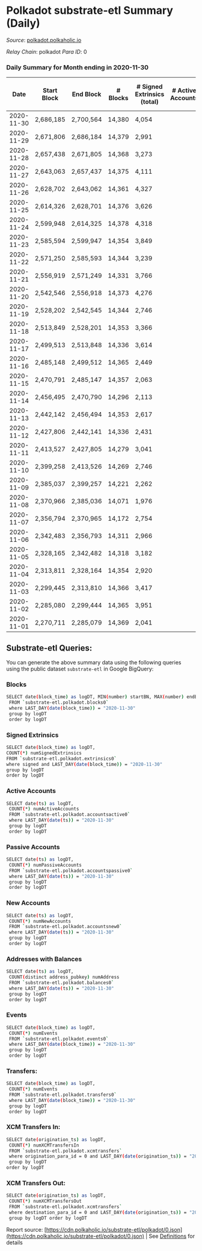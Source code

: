 # Polkadot substrate-etl Summary (Daily)

_Source_: [polkadot.polkaholic.io](https://polkadot.polkaholic.io)

*Relay Chain*: polkadot
*Para ID*: 0



### Daily Summary for Month ending in 2020-11-30


| Date | Start Block | End Block | # Blocks | # Signed Extrinsics (total) | # Active Accounts | # Passive | # New | # Addresses with Balances | # Events | # Transfers | # XCM Transfers In | # XCM Transfers Out | Issues | 
| ---- | ----------- | --------- | -------- | --------------------------- | ----------------- | --------- | ----- | ------------------------- | -------- | ----------- | ------------------ | ------------------- | ------ |
| 2020-11-30 | 2,686,185 | 2,700,564 | 14,380 | 4,054 |  |  |  | 51,600 | 43,268 | 3,470 ($234,742,701.23) |   |   |  |
| 2020-11-29 | 2,671,806 | 2,686,184 | 14,379 | 2,991 |  |  |  |  | 35,884 | 2,453 ($216,708,200.99) |   |   |  |
| 2020-11-28 | 2,657,438 | 2,671,805 | 14,368 | 3,273 |  |  |  |  | 38,007 | 2,846 ($143,641,223.64) |   |   |  |
| 2020-11-27 | 2,643,063 | 2,657,437 | 14,375 | 4,111 |  |  |  |  | 41,503 | 3,665 ($538,919,054.13) |   |   |  |
| 2020-11-26 | 2,628,702 | 2,643,062 | 14,361 | 4,327 |  |  |  |  | 44,489 | 4,184 ($460,606,422.64) |   |   |  |
| 2020-11-25 | 2,614,326 | 2,628,701 | 14,376 | 3,626 |  |  |  |  | 39,763 | 3,231 ($489,580,086.90) |   |   |  |
| 2020-11-24 | 2,599,948 | 2,614,325 | 14,378 | 4,318 |  |  |  |  | 44,254 | 4,007 ($320,370,319.32) |   |   |  |
| 2020-11-23 | 2,585,594 | 2,599,947 | 14,354 | 3,849 |  |  |  |  | 42,632 | 3,177 ($247,930,971.51) |   |   |  |
| 2020-11-22 | 2,571,250 | 2,585,593 | 14,344 | 3,239 |  |  |  |  | 36,949 | 2,716 ($157,127,096.87) |   |   |  |
| 2020-11-21 | 2,556,919 | 2,571,249 | 14,331 | 3,766 |  |  |  |  | 42,561 | 3,207 ($344,682,982.14) |   |   |  |
| 2020-11-20 | 2,542,546 | 2,556,918 | 14,373 | 4,276 |  |  |  |  | 43,313 | 3,852 ($470,784,078.82) |   |   |  |
| 2020-11-19 | 2,528,202 | 2,542,545 | 14,344 | 2,746 |  |  |  |  | 34,376 | 2,178 ($295,208,046.49) |   |   |  |
| 2020-11-18 | 2,513,849 | 2,528,201 | 14,353 | 3,366 |  |  |  |  | 38,419 | 2,812 ($539,093,695.56) |   |   |  |
| 2020-11-17 | 2,499,513 | 2,513,848 | 14,336 | 3,614 |  |  |  |  | 41,263 | 3,025 ($446,671,599.16) |   |   |  |
| 2020-11-16 | 2,485,148 | 2,499,512 | 14,365 | 2,449 |  |  |  |  | 34,935 | 1,865 ($225,780,138.37) |   |   |  |
| 2020-11-15 | 2,470,791 | 2,485,147 | 14,357 | 2,063 |  |  |  |  | 31,718 | 1,552 ($77,384,377.41) |   |   |  |
| 2020-11-14 | 2,456,495 | 2,470,790 | 14,296 | 2,113 |  |  |  |  | 31,216 | 1,580 ($114,927,485.73) |   |   |  |
| 2020-11-13 | 2,442,142 | 2,456,494 | 14,353 | 2,617 |  |  |  |  | 33,365 | 1,923 ($1,148,742,435.19) |   |   |  |
| 2020-11-12 | 2,427,806 | 2,442,141 | 14,336 | 2,431 |  |  |  |  | 34,515 | 1,829 ($237,096,308.22) |   |   |  |
| 2020-11-11 | 2,413,527 | 2,427,805 | 14,279 | 3,041 |  |  |  |  | 39,795 | 2,295 ($1,073,746,475.23) |   |   |  |
| 2020-11-10 | 2,399,258 | 2,413,526 | 14,269 | 2,746 |  |  |  |  | 38,679 | 2,176 ($250,183,498.79) |   |   |  |
| 2020-11-09 | 2,385,037 | 2,399,257 | 14,221 | 2,262 |  |  |  |  | 36,468 | 1,587 ($236,475,520.15) |   |   |  |
| 2020-11-08 | 2,370,966 | 2,385,036 | 14,071 | 1,976 |  |  |  |  | 37,322 | 1,402 ($112,548,548.26) |   |   |  |
| 2020-11-07 | 2,356,794 | 2,370,965 | 14,172 | 2,754 |  |  |  |  | 40,291 | 2,181 ($207,278,555.68) |   |   |  |
| 2020-11-06 | 2,342,483 | 2,356,793 | 14,311 | 2,966 |  |  |  |  | 42,843 | 2,292 ($271,797,749.58) |   |   |  |
| 2020-11-05 | 2,328,165 | 2,342,482 | 14,318 | 3,182 |  |  |  |  | 46,964 | 2,191 ($313,226,583.83) |   |   |  |
| 2020-11-04 | 2,313,811 | 2,328,164 | 14,354 | 2,920 |  |  |  |  | 43,357 | 2,276 ($305,318,137.94) |   |   |  |
| 2020-11-03 | 2,299,445 | 2,313,810 | 14,366 | 3,417 |  |  |  |  | 46,387 | 2,901 ($249,905,333.27) |   |   |  |
| 2020-11-02 | 2,285,080 | 2,299,444 | 14,365 | 3,951 |  |  |  |  | 49,138 | 3,269 ($300,353,110.65) |   |   |  |
| 2020-11-01 | 2,270,711 | 2,285,079 | 14,369 | 2,041 |  |  |  |  | 38,409 | 1,424 ($211,061,450.83) |   |   |  |

## Substrate-etl Queries:
You can generate the above summary data using the following queries using the public dataset `substrate-etl` in Google BigQuery:

### Blocks
```bash
SELECT date(block_time) as logDT, MIN(number) startBN, MAX(number) endBN, COUNT(*) numBlocks 
 FROM `substrate-etl.polkadot.blocks0`  
 where LAST_DAY(date(block_time)) = "2020-11-30" 
 group by logDT 
 order by logDT
```

### Signed Extrinsics
```bash
SELECT date(block_time) as logDT, 
COUNT(*) numSignedExtrinsics 
FROM `substrate-etl.polkadot.extrinsics0`  
where signed and LAST_DAY(date(block_time)) = "2020-11-30" 
group by logDT 
order by logDT
```

### Active Accounts
```bash
SELECT date(ts) as logDT, 
 COUNT(*) numActiveAccounts 
 FROM `substrate-etl.polkadot.accountsactive0` 
 where LAST_DAY(date(ts)) = "2020-11-30" 
 group by logDT 
 order by logDT
```

### Passive Accounts
```bash
SELECT date(ts) as logDT, 
 COUNT(*) numPassiveAccounts 
 FROM `substrate-etl.polkadot.accountspassive0` 
 where LAST_DAY(date(ts)) = "2020-11-30" 
 group by logDT 
 order by logDT
```

### New Accounts
```bash
SELECT date(ts) as logDT, 
 COUNT(*) numNewAccounts 
 FROM `substrate-etl.polkadot.accountsnew0` 
 where LAST_DAY(date(ts)) = "2020-11-30" 
 group by logDT
 order by logDT
```

### Addresses with Balances
```bash
SELECT date(ts) as logDT,
 COUNT(distinct address_pubkey) numAddress 
 FROM `substrate-etl.polkadot.balances0` 
 where LAST_DAY(date(ts)) = "2020-11-30" 
 group by logDT 
 order by logDT
```

### Events
```bash
SELECT date(block_time) as logDT, 
 COUNT(*) numEvents 
 FROM `substrate-etl.polkadot.events0` 
 where LAST_DAY(date(block_time)) = "2020-11-30" 
 group by logDT 
 order by logDT
```

### Transfers:
```bash
SELECT date(block_time) as logDT, 
 COUNT(*) numEvents 
 FROM `substrate-etl.polkadot.transfers0` 
 where LAST_DAY(date(block_time)) = "2020-11-30" 
 group by logDT 
 order by logDT
```

### XCM Transfers In:
```bash
SELECT date(origination_ts) as logDT, 
 COUNT(*) numXCMTransfersIn 
 FROM `substrate-etl.polkadot.xcmtransfers` 
 where origination_para_id = 0 and LAST_DAY(date(origination_ts)) = "2020-11-30" 
 group by logDT 
order by logDT
```

### XCM Transfers Out:
```bash
SELECT date(origination_ts) as logDT, 
 COUNT(*) numXCMTransfersOut 
 FROM `substrate-etl.polkadot.xcmtransfers` 
 where destination_para_id = 0 and LAST_DAY(date(origination_ts)) = "2020-11-30" 
 group by logDT order by logDT
```


Report source: [https://cdn.polkaholic.io/substrate-etl/polkadot/0.json](https://cdn.polkaholic.io/substrate-etl/polkadot/0.json) | See [Definitions](/DEFINITIONS.md) for details
